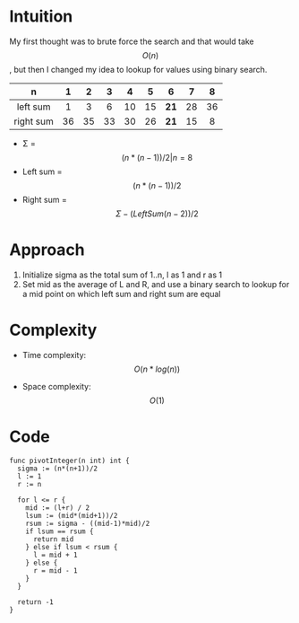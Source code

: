 # Intuition
My first thought was to brute force the search and that would take $$O(n)$$, but then I changed my idea to lookup for values using binary search.

|     n     |  1 |  2 |  3 |  4 |  5 |  **6** | 7  |  8 |
|:---------:|:--:|:--:|:--:|:--:|:--:|:--:|----|:--:|
|  left sum |  1 |  3 |  6 | 10 | 15 | **21** | 28 | 36 |
| right sum | 36 | 35 | 33 | 30 | 26 | **21** | 15 |  8 |

* Σ = $$(n * (n-1)) / 2 | n = 8$$
* Left sum = $$(n * (n-1)) / 2$$
* Right sum = $$Σ - (LeftSum (n-2)) / 2$$

# Approach
1. Initialize sigma as the total sum of 1..n, l as 1 and r as 1
2. Set mid as the average of L and R, and use a binary search to lookup for a mid point on which left sum and right sum are equal

# Complexity
- Time complexity: $$O(n *log(n))$$

- Space complexity: $$O(1)$$

# Code
```
func pivotInteger(n int) int {
  sigma := (n*(n+1))/2
  l := 1
  r := n

  for l <= r {
    mid := (l+r) / 2
    lsum := (mid*(mid+1))/2
    rsum := sigma - ((mid-1)*mid)/2
    if lsum == rsum {
      return mid
    } else if lsum < rsum {
      l = mid + 1
    } else {
      r = mid - 1
    }
  }

  return -1
}
```
